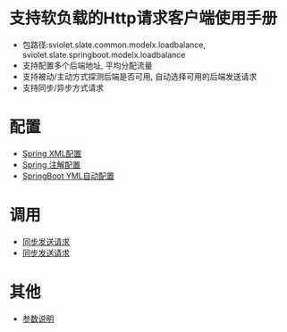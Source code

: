 # 支持软负载的Http请求客户端使用手册

* 包路径:sviolet.slate.common.modelx.loadbalance, sviolet.slate.springboot.modelx.loadbalance
* 支持配置多个后端地址, 平均分配流量
* 支持被动/主动方式探测后端是否可用, 自动选择可用的后端发送请求
* 支持同步/异步方式请求

# 配置

* [Spring XML配置](https://github.com/shepherdviolet/slate/blob/master/docs/loadbalance/config-xml.md)
* [Spring 注解配置](https://github.com/shepherdviolet/slate/blob/master/docs/loadbalance/config-annotation.md)
* [SpringBoot YML自动配置](https://github.com/shepherdviolet/slate/blob/master/docs/loadbalance/config-springboot.md)

# 调用

* [同步发送请求](https://github.com/shepherdviolet/slate/blob/master/docs/loadbalance/invoke-sync.md)
* [同步发送请求](https://github.com/shepherdviolet/slate/blob/master/docs/loadbalance/invoke-async.md)

# 其他

* [参数说明](https://github.com/shepherdviolet/slate/blob/master/docs/loadbalance/properties.md)
